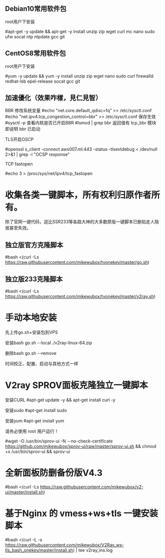 
## Debian10常用软件包
   root用户下安装

#apt-get -y update && apt-get -y install unzip zip wget curl mc nano sudo ufw socat ntp ntpdate gcc git

## CentOS8常用软件包
   root用户下安装

#yum -y update && yum -y install unzip zip wget nano sudo curl firewalld redhat-lsb epel-release socat gcc git

## 加速優化（效果咋樣，見仁見智）
BBR
修改系统变量
#echo "net.core.default_qdisc=fq" >> /etc/sysctl.conf
#echo "net.ipv4.tcp_congestion_control=bbr" >> /etc/sysctl.conf
保存生效
#sysctl -p
查看内核是否已开启BBR
#lsmod | grep bbr
返回值有 tcp_bbr 模块即说明 bbr 已启动

TLS开启OSCP

#openssl s_client -connect aws007.ml:443 -status -tlsextdebug < /dev/null 2>&1 | grep -i "OCSP response"

TCP fastopen

#echo 3 > /proc/sys/net/ipv4/tcp_fastopen


# 收集各类一键脚本，所有权利归原作者所有。
除了官网一键代码，逗比SSR233等各路大神的大多数原版一键脚本已删贴走人隐居甚至失效。

## 独立版官方克隆脚本
#bash <(curl -Ls https://raw.githubusercontent.com/mikewubox/tvonekey/master/go.sh)

## 独立版233克隆脚本
#bash <(curl -Ls https://raw.githubusercontent.com/mikewubox/tvonekey/master/v2ray.sh)


# 手动本地安装

先上传go.sh+安装包到VPS

安装bash go.sh --local ./v2ray-linux-64.zip

删除bash go.sh --remove

时间校正、配置、启动与其他方式一样

# V2ray SPROV面板克隆独立一键脚本

安装CURL
#apt-get update -y && apt-get install curl -y

安装sudo 
#apt-get install sudo

安装yum 
#apt-get install yum

请务必使用 root 用户运行！

#wget -O /usr/bin/sprov-ui -N --no-check-certificate https://github.com/mikewubox/sprov-ui/raw/master/sprov-ui.sh && chmod +x /usr/bin/sprov-ui && sprov-ui

# 全新面板防删备份版V4.3
#bash <(curl -Ls https://raw.githubusercontent.com/mikewubox/v2-ui/master/install.sh)

#  基于Nginx 的 vmess+ws+tls 一键安装脚本
#bash <(curl -L -s https://raw.githubusercontent.com/mikewubox/V2Ray_ws-tls_bash_onekey/master/install.sh) | tee v2ray_ins.log
